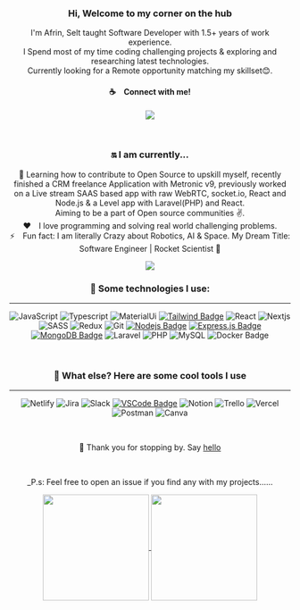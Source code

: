 <div align="center">

<div style="text-align:center">
<h3>Hi, Welcome to my corner on the hub </h3> 

I'm Afrin, Selt taught Software Developer with 1.5+ years of work experience. <br> I Spend most of my time coding challenging projects & exploring and researching latest technologies. <br>Currently looking for a Remote opportunity matching my skillset😊.

<p align="center">
  
#### :coffee:&emsp;Connect with me! <br>
<a href="https://twitter.com/afrinxnahar" target="_blank"><img src="https://img.shields.io/twitter/url?url=https%3A%2F%2Fwww.x.com&style=social"/> </a>
</p> 
<br>
<h3> 🔛 I am currently... </h3>

 📖 Learning how to contribute to Open Source to upskill myself, recently finished a CRM freelance Application with Metronic v9, previously worked on a Live stream SAAS based app with raw WebRTC, socket.io, React and Node.js & a Level app with Laravel(PHP) and React.
 <br> Aiming to be a part of Open source communities ✌.<br> 
:hearts:&emsp;I love programming and solving real world challenging problems. <br/>
⚡&emsp;Fun fact: I am literally Crazy about Robotics, AI & Space. My Dream Title: Software Engineer | Rocket Scientist 🚀
<br>

<!-- [![](https://visitcount.itsvg.in/api?id=Afrin127329&label=Profile%20Views&color=1&icon=0&pretty=false)](https://visitcount.itsvg.in) -->
![](https://komarev.com/ghpvc/?username=Afrin127329&style=flat-square&label=PROFILE+VIEWS&color=brightgreen&style=for-the-badge)

<h3> 🛬 Some technologies I use: </h3>

* * *

![JavaScript](https://img.shields.io/badge/JavaScript-323330?style=for-the-badge&logo=javascript&logoColor=F7DF1E)
![Typescript](https://img.shields.io/badge/TypeScript-007ACC?style=for-the-badge&logo=typescript&logoColor=white)
![MaterialUi](https://img.shields.io/badge/Material-UI-3776AB?style=for-the-badge&logo=material-ui&logoColor=white)
[![Tailwind Badge](https://img.shields.io/badge/Tailwind%20CSS-092749?style=for-the-badge&logo=tailwindcss&logoColor=06B6D4&labelColor=000000)](#)
![React](https://img.shields.io/badge/React-20232A?style=for-the-badge&logo=react&logoColor=61DAFB)
![Nextjs](https://img.shields.io/badge/-nextjs-black?style=for-the-badge&logo=nextjs&logoColor=white)
![SASS](https://img.shields.io/badge/Sass-CC6699?style=for-the-badge&logo=sass&logoColor=white)
![Redux](https://img.shields.io/badge/Redux-593D88?style=for-the-badge&logo=redux&logoColor=white)
![Git](https://img.shields.io/badge/Git-F05032?style=for-the-badge&logo=git&logoColor=white)
[![Nodejs Badge](https://img.shields.io/badge/-Nodejs-3C873A?style=for-the-badge&labelColor=black&logo=node.js&logoColor=3C873A)](#) 
[![Express.js Badge](https://img.shields.io/badge/Express.js-000000?style=for-the-badge&logo=express&logoColor=white)](#)
[![MongoDB Badge](https://img.shields.io/badge/MongoDB-4EA94B?style=for-the-badge&logo=mongodb&logoColor=white)](#)
![Laravel](https://img.shields.io/badge/laravel-%23FF2D20.svg?style=for-the-badge&logo=laravel&logoColor=white)
![PHP](https://img.shields.io/badge/php-%23777BB4.svg?style=for-the-badge&logo=php&logoColor=white)
![MySQL](https://img.shields.io/badge/mysql-4479A1.svg?style=for-the-badge&logo=mysql&logoColor=white)
![Docker Badge](https://img.shields.io/badge/Docker-0db7ed?style=for-the-badge&logo=docker&logoColor=white)

<br>

<h3> 🐳 What else? Here are some cool tools I use </h3>

* * *

![Netlify](https://img.shields.io/badge/-netlify-red?style=for-the-badge&logo=netlify&logoColor=white)
![Jira](https://img.shields.io/badge/-jira-blue?style=for-the-badge&logo=jira&logoColor=white)
![Slack](https://img.shields.io/badge/-slack-white?style=for-the-badge&logo=slack&logoColor=white)
[![VSCode Badge](https://img.shields.io/badge/Visual_Studio-5C2D91?style=for-the-badge&logo=visual%20studio&logoColor=white)](#)
![Notion](https://img.shields.io/badge/Notion-000000?style=for-the-badge&logo=notion&logoColor=white)
![Trello](https://img.shields.io/badge/Trello-0052CC?style=for-the-badge&logo=trello&logoColor=white)
![Vercel](https://img.shields.io/badge/Vercel-000000?style=for-the-badge&logo=vercel&logoColor=white)
![Postman](https://img.shields.io/badge/Postman-FF6C37?style=for-the-badge&logo=Postman&logoColor=white)
![Canva](https://img.shields.io/badge/Canva-%2300C4CC.svg?&style=for-the-badge&logo=Canva&logoColor=white)

<br>

👐 Thank you for stopping by. Say [hello](https://twitter.com/afrinxnahar)
 
 <br>

_P.s: Feel free to open an issue if you find any with my projects......


<a href="https://github.com/Afrin127329/github-readme-stats">
  <img align="center" src="https://github-readme-stats.vercel.app/api/top-langs/?username=Afrin127329&layout=compact&theme=merko" height='190'/>
</a>
<a href="https://github.com/Afrin127329/convoychat">
  <img align="center" src="https://github-readme-stats.vercel.app/api?username=Afrin127329&show_icons=true&theme=merko" height='190'/>
</a>

</div>
